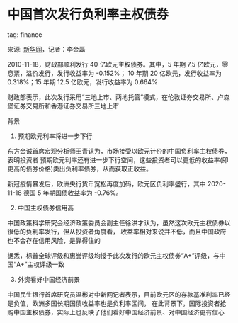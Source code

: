 # 中国首次发行负利率主权债券

tag: finance

来源: [新华网][1]，记者：李金磊

2010-11-18，财政部顺利发行 40 亿欧元主权债券。其中，5 年期 7.5 亿欧元，零息票，溢价发行，发行收益率为 -0.152%；
10 年期 20 亿欧元，发行收益率为 0.318%；15 年期 12.5 亿欧元，发行收益率为 0.664%

财政部表示，此次发行采用“三地上市、两地托管”模式，在伦敦证券交易所、卢森堡证券交易所和香港证券交易所三地上市

背景

1. 预期欧元利率将进一步下行

东方金诚首席宏观分析师王青认为，市场接受以欧元计价的中国负利率主权债券，表明投资者
预期欧元利率还有进一步下行空间，这些投资者可以更低的收益率(即更高的债券价格)卖出负利率债券，从而获取正收益。

新冠疫情暴发后，欧洲央行货币宽松再度加码，欧元区负利率盛行，其中 2020-11-18 德国 5 年期国债收益率为 -0.76%。

2. 中国主权债券信用高

中国政策科学研究会经济政策委员会副主任徐洪才认为，虽然这次欧元主权债券以很低的负利率发行，但从投资者角度看，
收益率相对来说并不低，而且中国政府也不会存在信用风险，是靠得住的

据悉，标普全球评级和惠誉评级均授予此次发行的欧元主权债券“A+”评级，与中国“A+”主权评级一致

3. 外资看好中国经济前景

中国民生银行首席研究员温彬对中新网记者表示，目前欧元区的存款基准利率已经是负值，欧洲多国长期国债收益率也是负利率区间，
在此背景下，国际投资者抢购中国主权债券，实际上也反映了他们看好中国经济前景、对中国经济更有信心

[1]: http://www.xinhuanet.com/fortune/2020-11/21/c_1126767845.htm
